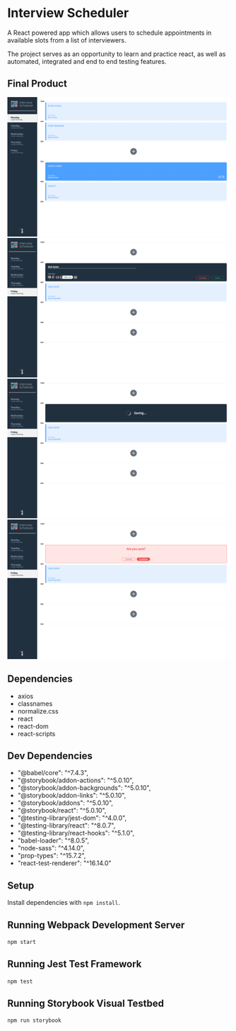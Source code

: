 # Interview Scheduler
A React powered app which allows users to schedule appointments in available slots from a list of interviewers. 

The project serves as an opportunity to learn and practice react, as well as automated, integrated and end to end testing features.

## Final Product
![Home Page](https://github.com/jessedxi/scheduler/blob/master/docs/Home_Page.png)
![New Appointment](https://github.com/jessedxi/scheduler/blob/master/docs/New_Appointment.png)
![Saving](https://github.com/jessedxi/scheduler/blob/master/docs/Saving.png)
![Confirm Delete](https://github.com/jessedxi/scheduler/blob/master/docs/Confirm_Delete.png)

## Dependencies 

- axios
- classnames
- normalize.css
- react
- react-dom
- react-scripts

## Dev Dependencies
- "@babel/core": "^7.4.3",
- "@storybook/addon-actions": "^5.0.10",
- "@storybook/addon-backgrounds": "^5.0.10",
- "@storybook/addon-links": "^5.0.10",
- "@storybook/addons": "^5.0.10",
- "@storybook/react": "^5.0.10",
- "@testing-library/jest-dom": "^4.0.0",
- "@testing-library/react": "^8.0.7",
- "@testing-library/react-hooks": "^5.1.0",
- "babel-loader": "^8.0.5",
- "node-sass": "^4.14.0",
- "prop-types": "^15.7.2",
- "react-test-renderer": "^16.14.0"

## Setup

Install dependencies with `npm install`.

## Running Webpack Development Server

```sh
npm start
```

## Running Jest Test Framework

```sh
npm test
```

## Running Storybook Visual Testbed

```sh
npm run storybook
```
